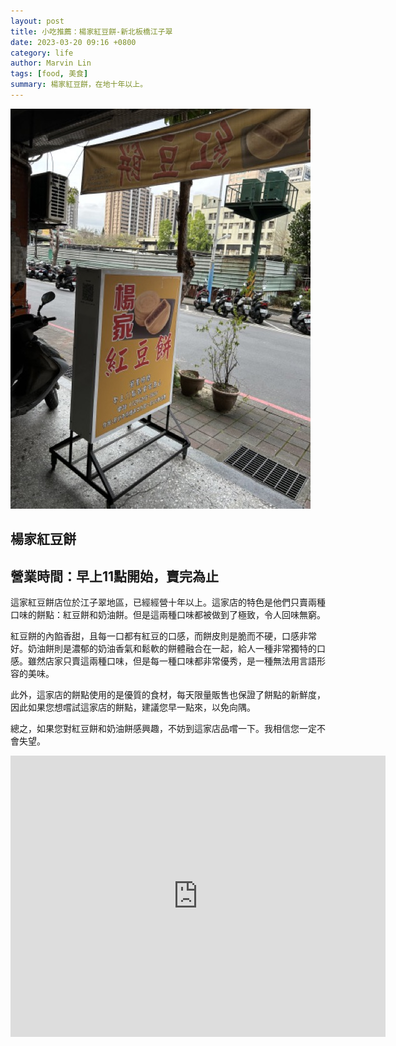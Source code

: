 ```yaml
---
layout: post
title: 小吃推薦：楊家紅豆餅-新北板橋江子翠
date: 2023-03-20 09:16 +0800
category: life
author: Marvin Lin
tags: [food, 美食]
summary: 楊家紅豆餅，在地十年以上。
---
```


![楊家紅豆餅](/assets/life/food/yang_red_been.jpeg)

## 楊家紅豆餅

## 營業時間：早上11點開始，賣完為止

這家紅豆餅店位於江子翠地區，已經經營十年以上。這家店的特色是他們只賣兩種口味的餅點：紅豆餅和奶油餅。但是這兩種口味都被做到了極致，令人回味無窮。

紅豆餅的內餡香甜，且每一口都有紅豆的口感，而餅皮則是脆而不硬，口感非常好。奶油餅則是濃郁的奶油香氣和鬆軟的餅體融合在一起，給人一種非常獨特的口感。雖然店家只賣這兩種口味，但是每一種口味都非常優秀，是一種無法用言語形容的美味。

此外，這家店的餅點使用的是優質的食材，每天限量販售也保證了餅點的新鮮度，因此如果您想嚐試這家店的餅點，建議您早一點來，以免向隅。

總之，如果您對紅豆餅和奶油餅感興趣，不妨到這家店品嚐一下。我相信您一定不會失望。

<iframe src="https://www.google.com/maps/embed?pb=!1m18!1m12!1m3!1d3615.2511399399245!2d121.46905985062942!3d25.025549883897703!2m3!1f0!2f0!3f0!3m2!1i1024!2i768!4f13.1!3m3!1m2!1s0x3442a83fa20267a7%3A0xa8542f3b1b1b8b!2z5qWK5a6257SF6LGG6aSF!5e0!3m2!1szh-TW!2stw!4v1679275706894!5m2!1szh-TW!2stw" width="600" height="450" style="border:0;" allowfullscreen="" loading="lazy" referrerpolicy="no-referrer-when-downgrade"></iframe>